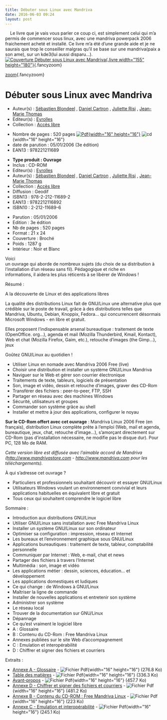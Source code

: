 ```yaml
---
title: Débuter sous Linux avec Mandriva
date: 2016-06-03 09:24
layout: post
---
```


<p>
<div>

    Le livre que je vais vous parler ce coup ci, est simplement celui
qui m’a permis de commencer sous linux, avec une mandriva powerpack 2006
fraichement acheté et installé. Ce livre m’a été d’une grande aide et je
ne saurais que trop le conseiller malgras qu’il se base sur une
mandriva(paix a son ame), sur un kde3(lui aussi disparu...).
[![Couverture Débuter sous Linux avec
Mandriva](http://passiongnulinux.tuxfamily.org/spip/local/cache-vignettes/L155xH180/97822121168961a4-c7439.png?1464945834 "Débuter sous Linux avec Mandriva"){.livre
width="155"
height="180"}](http://static.eyrolles.com/img/2/2/1/2/1/1/6/8/9782212116892_h430.jpg){.fancyzoom}

[zoom](http://static.eyrolles.com/img/2/2/1/2/1/1/6/8/9782212116892_h430.jpg){.fancyzoom}

</div>

Débuter sous Linux avec Mandriva
================================

-   Auteur(s) : [Sébastien
    Blondeel](http://www.eyrolles.com/Accueil/Auteur/sebastien-blondeel-51344) , [Daniel
    Cartron](http://www.eyrolles.com/Accueil/Auteur/daniel-cartron-51345) , [Juliette
    Risi](http://www.eyrolles.com/Accueil/Auteur/juliette-risi-62975) , [Jean-Marie
    Thomas](http://www.eyrolles.com/Accueil/Auteur/jean-marie-thomas-47033)
-   Editeur(s) : [Eyrolles](http://www.eyrolles.com/Accueil/Editeur/6/eyrolles.php)
-   Collection : [Accès
    libre](http://www.eyrolles.com/Informatique/Collection/1490/acces-libre)

<!-- -->

-   Nombre de
    pages : 520 pages [![Pdf](http://passiongnulinux.tuxfamily.org/spip/local/cache-vignettes/L16xH16/pdfpngv11-5858e1-be51d.png?1464945568){width="16"
    height="16"}](http://www.eyrolles.com/Informatique/Livre/debuter-sous-linux-avec-mandriva-9782212116892#extraits_pdf) ![cd](http://passiongnulinux.tuxfamily.org/spip/local/cache-vignettes/L16xH16/cdrom16pngv11497-979fb.png?1464945834 "Le produit contient un cd"){width="16"
    height="16"}
-   date de parution : 05/01/2006 (3e édition)
-   EAN13 : 978221211689

<div>

<div>

-   **Type produit : Ouvrage**
-   Inclus : CD-ROM
-   Editeur(s) : [Eyrolles](http://www.eyrolles.com/Accueil/Editeur/6/eyrolles.php)
-   Auteur(s) : [Sébastien
    Blondeel](http://www.eyrolles.com/Accueil/Auteur/sebastien-blondeel-51344) , [Daniel
    Cartron](http://www.eyrolles.com/Accueil/Auteur/daniel-cartron-51345) , [Juliette
    Risi](http://www.eyrolles.com/Accueil/Auteur/juliette-risi-62975) , [Jean-Marie
    Thomas](http://www.eyrolles.com/Accueil/Auteur/jean-marie-thomas-47033)
-   Collection : [Accès
    libre](http://www.eyrolles.com/Informatique/Collection/1490/acces-libre)
-   Diffusion : Geodif
-   ISBN13 : 978-2-212-11689-2
-   EAN13 : 9782212116892
-   ISBN10 : 2-212-11689-6

</div>

<div>

-   Parution : 05/01/2006
-   Edition : 3e édition
-   Nb de pages : 520 pages
-   Format : 21 x 24
-   Couverture : Broché
-   Poids : 1287 g
-   Intérieur : Noir et Blanc

</div>

</div>

<div>

Voici  
un ouvrage qui aborde de nombreux sujets (du choix de sa distribution à  
l’installation d’un réseau sans fil). Pédagogique et riche en  
informations, il aidera les plus réticents à se libérer de Windows !

Résumé :

<div id="blub" itemprop="about">

A la découverte de Linux et des applications libres

La qualité des distributions Linux fait de GNU/Linux une alternative
plus que crédible sur le poste de travail, grâce à des distributions
telles que Mandriva, Ubuntu, Debian, Knoppix, Fedora... qui
concurrencent désormais Microsoft Windows - en libre et gratuit.

Elles proposent l’indispensable arsenal bureautique : traitement de
texte (OpenOffice. org...), agenda et mail (Mozilla Thunderbird, Kmail,
Kontact), Web et chat (Mozilla Firefox, Gaim, etc.), retouche d’images
(the Gimp...), jeux

Goûtez GNU/Linux au quotidien !

-   Utiliser Linux en nomade avec Mandriva 2006 Free (live)
-   Choisir une distribution et installer un système GNU/Linux Mandriva
-   Naviguer sur le Web et gérer son courrier électronique
-   Traitements de texte, tableurs, logiciels de présentation
-   Son, image et vidéo, dessin et retouche d’images, graver des CD-Rom
-   Transférer des fichiers : peer-to-peer, FTP, SSH
-   Partager en réseau avec des machines Windows
-   Sécurité, utilisateurs et groupes
-   Commander son système grâce au shell
-   Installer et mettre à jour des applications, configurer le noyau

**Sur le CD-Rom offert avec cet ouvrage** : Mandriva Linux 2006 Free (en
français), distribution Linux complète prête à l’emploi (Web, mail et
agenda, bureautique, jeux, chat, retouche d’image...), s’amorçant
directement sur CD-Rom (pas d’installation nécessaire, ne modifie pas le
disque dur). Pour PC, 128 Mo de RAM.

*Cette version libre est diffusée avec l’aimable accord de Mandriva
(<http://www.mandrivastore.com> - <http://www.mandriva.com> pour les
téléchargements).*

À qui s’adresse cet ouvrage ?

-   Particuliers et professionnels souhaitant découvrir et essayer
    GNU/Linux
-   Utilisateurs Windows voulant un environnement convivial et leurs
    applications habituelles en équivalent libre et gratuit
-   Tous ceux qui souhaitent comprendre le logiciel libre

Sommaire :

<div itemprop="text">

-   Introduction aux distributions GNU/Linux
-   Utiliser GNU/Linux sans installation avec Free Mandriva Linux
-   Installer un système GNU/Linux sur son ordinateur
-   Optimiser sa configuration : impression, réseau et Internet
-   Les bureaux et l’environnement graphique sous GNU/Linux
-   Applications bureautiques : traitement de texte, tableur,
    comptabilité personnelle
-   Communiquer par Internet : Web, e-mail, chat et news
-   Partager des fichiers à travers l’Internet
-   Multimédia : son, image et vidéo
-   Les applications métier : dessin, sciences, éducation... et
    développement
-   Les applications domestiques et ludiques
-   Ce qui change : de Windows à GNU/Linux
-   Maîtriser la ligne de commande
-   Installer de nouvelles applications et entretenir son système
-   Administrer son système
-   Le réseau local
-   Trouver de la documentation sur GNU/Linux
-   Dépannage
-   Ce qu’est vraiment le logiciel libre
-   A : Glossaire
-   B : Contenu du CD-Rom : Free Mandriva Linux
-   Annexes publiées sur le site Web d’accompagnement
-   C : Emulation et interopérabilité
-   D : Chiffrer et signer des fichiers et courriers

Extraits :

<div>

-   [Annexe A -
    Glossaire](http://www.eyrolles.com/Chapitres/9782212116892/AnnexeA_Blondeel.pdf) - ![Fichier
    Pdf](http://passiongnulinux.tuxfamily.org/spip/local/cache-vignettes/L16xH16/pdfpngv11-5858e1-be51d.png?1464945568){width="16"
    height="16"} (276.8 Ko)
-   [Table des
    matières](http://www.eyrolles.com/Chapitres/9782212116892/TDM_Blondeel.pdf) - ![Fichier
    Pdf](http://passiongnulinux.tuxfamily.org/spip/local/cache-vignettes/L16xH16/pdfpngv11-5858e1-be51d.png?1464945568){width="16"
    height="16"} (336.3 Ko)
-   [Avant-propos](http://www.eyrolles.com/Chapitres/9782212116892/AP_Blondeel.pdf) - ![Fichier
    Pdf](http://passiongnulinux.tuxfamily.org/spip/local/cache-vignettes/L16xH16/pdfpngv11-5858e1-be51d.png?1464945568){width="16"
    height="16"} (457.7 Ko)
-   [Annexe D - Chiffrer et signer des fichiers et
    courriers](http://www.eyrolles.com/Chapitres/9782212116892/DebuterLinux_AnnexeD.pdf) - ![Fichier
    Pdf](http://passiongnulinux.tuxfamily.org/spip/local/cache-vignettes/L16xH16/pdfpngv11-5858e1-be51d.png?1464945568){width="16"
    height="16"} (481.2 Ko)
-   [Annexe B - Contenu du CD-ROM : Free Mandriva
    Linux](http://www.eyrolles.com/Chapitres/9782212116892/AnnexeB_Blondeel.pdf) - ![Fichier
    Pdf](http://passiongnulinux.tuxfamily.org/spip/local/cache-vignettes/L16xH16/pdfpngv11-5858e1-be51d.png?1464945568){width="16"
    height="16"} (223 Ko)
-   [Annexe C - Emulation et
    interopérabilité](http://www.eyrolles.com/Chapitres/9782212116892/DebuterLinux_AnnexeC.pdf) - ![Fichier
    Pdf](http://passiongnulinux.tuxfamily.org/spip/local/cache-vignettes/L16xH16/pdfpngv11-5858e1-be51d.png?1464945568){width="16"
    height="16"} (245.1 Ko)

</div>

</div>

</div>

</div>

<p>
</p>

